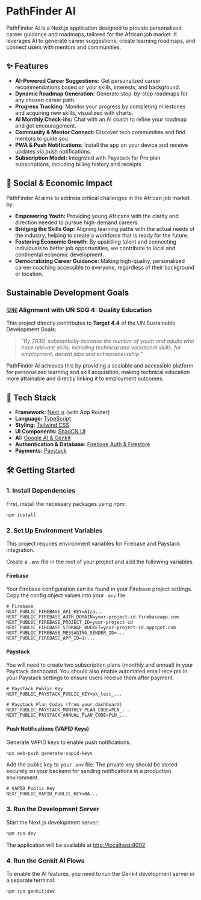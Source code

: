 
# PathFinder AI

PathFinder AI is a Next.js application designed to provide personalized career guidance and roadmaps, tailored for the African job market. It leverages AI to generate career suggestions, create learning roadmaps, and connect users with mentors and communities.

## ✨ Features

-   **AI-Powered Career Suggestions:** Get personalized career recommendations based on your skills, interests, and background.
-   **Dynamic Roadmap Generation:** Generate step-by-step roadmaps for any chosen career path.
-   **Progress Tracking:** Monitor your progress by completing milestones and acquiring new skills, visualized with charts.
-   **AI Monthly Check-ins:** Chat with an AI coach to refine your roadmap and get encouragement.
-   **Community & Mentor Connect:** Discover tech communities and find mentors to guide you.
-   **PWA & Push Notifications:** Install the app on your device and receive updates via push notifications.
-   **Subscription Model:** Integrated with Paystack for Pro plan subscriptions, including billing history and receipts.

## 💙 Social & Economic Impact

PathFinder AI aims to address critical challenges in the African job market by:

-   **Empowering Youth:** Providing young Africans with the clarity and direction needed to pursue high-demand careers.
-   **Bridging the Skills Gap:** Aligning learning paths with the actual needs of the industry, helping to create a workforce that is ready for the future.
-   **Fostering Economic Growth:** By upskilling talent and connecting individuals to better job opportunities, we contribute to local and continental economic development.
-   **Democratizing Career Guidance:** Making high-quality, personalized career coaching accessible to everyone, regardless of their background or location.

## Sustainable Development Goals

### 🇺🇳 Alignment with UN SDG 4: Quality Education

This project directly contributes to **Target 4.4** of the UN Sustainable Development Goals:

> *"By 2030, substantially increase the number of youth and adults who have relevant skills, including technical and vocational skills, for employment, decent jobs and entrepreneurship."*

PathFinder AI achieves this by providing a scalable and accessible platform for personalized learning and skill acquisition, making technical education more attainable and directly linking it to employment outcomes.

## 🚀 Tech Stack

-   **Framework:** [Next.js](https://nextjs.org/) (with App Router)
-   **Language:** [TypeScript](https://www.typescriptlang.org/)
-   **Styling:** [Tailwind CSS](https://tailwindcss.com/)
-   **UI Components:** [ShadCN UI](https://ui.shadcn.com/)
-   **AI:** [Google AI & Genkit](https://firebase.google.com/docs/genkit)
-   **Authentication & Database:** [Firebase Auth & Firestore](https://firebase.google.com/)
-   **Payments:** [Paystack](https://paystack.com/)

## 🛠️ Getting Started

### 1. Install Dependencies

First, install the necessary packages using npm:

```bash
npm install
```

### 2. Set Up Environment Variables

This project requires environment variables for Firebase and Paystack integration.

Create a `.env` file in the root of your project and add the following variables.

#### Firebase

Your Firebase configuration can be found in your Firebase project settings. Copy the config object values into your `.env` file.

```env
# Firebase
NEXT_PUBLIC_FIREBASE_API_KEY=AIza...
NEXT_PUBLIC_FIREBASE_AUTH_DOMAIN=your-project-id.firebaseapp.com
NEXT_PUBLIC_FIREBASE_PROJECT_ID=your-project-id
NEXT_PUBLIC_FIREBASE_STORAGE_BUCKET=your-project-id.appspot.com
NEXT_PUBLIC_FIREBASE_MESSAGING_SENDER_ID=...
NEXT_PUBLIC_FIREBASE_APP_ID=1:...
```

#### Paystack

You will need to create two subscription plans (monthly and annual) in your Paystack dashboard. You should also enable automated email receipts in your Paystack settings to ensure users receive them after payment.

```env
# Paystack Public Key
NEXT_PUBLIC_PAYSTACK_PUBLIC_KEY=pk_test_...

# Paystack Plan Codes (from your dashboard)
NEXT_PUBLIC_PAYSTACK_MONTHLY_PLAN_CODE=PLN_...
NEXT_PUBLIC_PAYSTACK_ANNUAL_PLAN_CODE=PLN_...
```

#### Push Notifications (VAPID Keys)

Generate VAPID keys to enable push notifications.

```bash
npx web-push generate-vapid-keys
```

Add the public key to your `.env` file. The private key should be stored securely on your backend for sending notifications in a production environment.

```env
# VAPID Public Key
NEXT_PUBLIC_VAPID_PUBLIC_KEY=BA...
```

### 3. Run the Development Server

Start the Next.js development server:

```bash
npm run dev
```

The application will be available at [http://localhost:9002](http://localhost:9002).

### 4. Run the Genkit AI Flows

To enable the AI features, you need to run the Genkit development server in a separate terminal:

```bash
npm run genkit:dev
```
